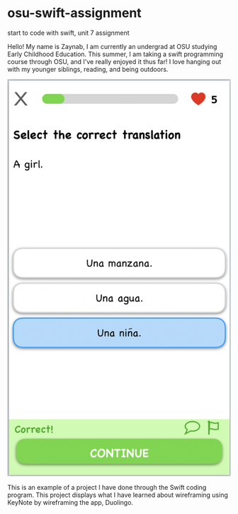 # osu-swift-assignment
start to code with swift, unit 7 assignment

Hello! My name is Zaynab, I am currently an undergrad at OSU studying Early Childhood Education. This summer, I am taking a swift programming course through OSU, and I've really enjoyed it thus far! I love hanging out with my younger siblings, reading, and being outdoors.

![](project-images/screenshot.png)

This is an example of a project I have done through the Swift coding program. This project displays what I have learned about wireframing using KeyNote by wireframing the app, Duolingo.

